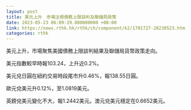 ```yaml
---
layout: post
title: 美元上升　市場注視債務上限談判及聯儲局政策
date: 2023-05-23 06:09:29.000000000 +08:00
link: https://news.rthk.hk/rthk/ch/component/k2/1701727-20230523.htm
categories: rthk
---
```


美元上升，市場聚焦美國債務上限談判結果及聯儲局貨幣政策走向。

美元指數較早時報103.24，上升近0.2%。

美元兌日圓在紐約交易時段尾市升0.46%，報138.55日圓。

歐元兌美元升0.12%，至1.0819美元。

英鎊兌美元變化不大，報1.2442美元。澳元兌美元穩定在0.6652美元。
